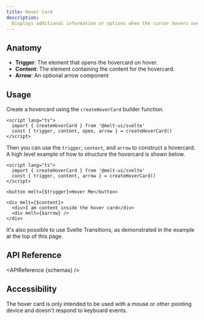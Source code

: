 ```yaml
---
title: Hover Card
description:
  Displays additional information or options when the cursor hovers over a particular element.
---
```


<script>
    import { KbdTable, APIReference } from '$docs/components'
    export let schemas
</script>

## Anatomy

- **Trigger**: The element that opens the hovercard on hover.
- **Content**: The element containing the content for the hovercard.
- **Arrow**: An optional arrow component

## Usage

Create a hovercard using the `createHoverCard` builder function.

```svelte {3}
<script lang="ts">
  import { createHoverCard } from '@melt-ui/svelte'
  const { trigger, content, open, arrow } = createHoverCard()
</script>
```

Then you can use the `trigger`, `content`, and `arrow` to construct a hovercard. A high level
example of how to structure the hovercard is shown below.

```svelte
<script lang="ts">
  import { createHoverCard } from '@melt-ui/svelte'
  const { trigger, content, arrow } = createHoverCard()
</script>

<button melt={$trigger}>Hover Me</button>

<div melt={$content}>
  <div>I am content inside the hover card</div>
  <div melt={$arrow} />
</div>
```

It's also possible to use Svelte Transitions, as demonstrated in the example at the top of this
page.

## API Reference

<APIReference {schemas} />

## Accessibility

The hover card is only intended to be used with a mouse or other pointing device and doesn't respond
to keyboard events.
